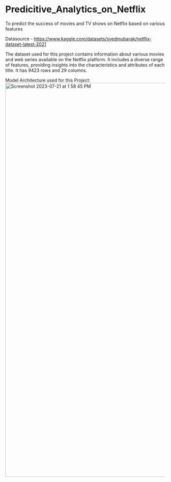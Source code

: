 # Predicitive_Analytics_on_Netflix
To predict the success of movies and TV shows on Netflix based on various features

Datasource - https://www.kaggle.com/datasets/syedmubarak/netflix-dataset-latest-2021 

The dataset used for this project contains information about various movies and web series available on the Netflix platform. It includes a diverse range of features, providing insights into the characteristics and attributes of each title. It has 9423 rows and 29 columns.

Model Architecture used for this Project:
<img width="1237" alt="Screenshot 2023-07-21 at 1 58 45 PM" src="https://github.com/niharika2309/Predicitive_Analytics_on_Netflix/assets/85278943/160a1d8e-e9e3-42da-8ae9-a3f8f6fe83dd">

